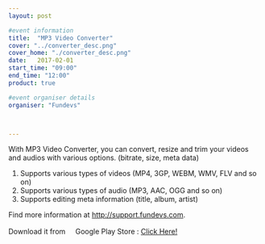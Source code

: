 ```yaml
---
layout: post

#event information
title:  "MP3 Video Converter"
cover: "../converter_desc.png"
cover_home: "./converter_desc.png"
date:   2017-02-01
start_time: "09:00"
end_time: "12:00"
product: true

#event organiser details
organiser: "Fundevs"



---
```


With MP3 Video Converter, you can convert, resize and trim your videos and audios with various options. (bitrate, size, meta data)
1. Supports various types of videos (MP4, 3GP, WEBM, WMV, FLV and so on)
2. Supports various types of audio (MP3, AAC, OGG and so on)
3. Supports editing meta information (title, album, artist)

Find more information at http://support.fundevs.com.

Download it from <img src="https://www.gstatic.com/android/market_images/web/favicon_v2.ico" width="16px" height="16px" />Google Play Store : [Click Here!](https://play.google.com/store/apps/details?id=com.fundevs.app.mediaconverter)
